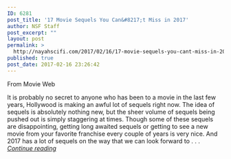 ```yaml
---
ID: 6281
post_title: '17 Movie Sequels You Can&#8217;t Miss in 2017'
author: NSF Staff
post_excerpt: ""
layout: post
permalink: >
  http://nayahscifi.com/2017/02/16/17-movie-sequels-you-cant-miss-in-2017/
published: true
post_date: 2017-02-16 23:26:42
---
```

From Movie Web

It is probably no secret to anyone who has been to a movie in the last few years, Hollywood is making an awful lot of sequels right now. The idea of sequels is absolutely nothing new, but the sheer volume of sequels being pushed out is simply staggering at times. Though some of these sequels are disappointing, getting long awaited sequels or getting to see a new movie from your favorite franchise every couple of years is very nice. And 2017 has a lot of sequels on the way that we can look forward to . . . <a href="http://movieweb.com/movie-sequels-2017-cant-miss/"><em>Continue reading</em></a>